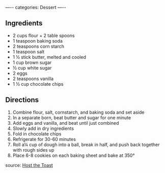 —--
categories: Dessert
—--

## Ingredients
- 2 cups flour + 2 table spoons
- 1 teaspoon baking soda
- 2 teaspoons corn starch
- 1 teaspoon salt
- 1 &frac12; stick butter, melted and cooled
- 1 cup brown sugar
- &frac12; cup white sugar
- 2 eggs
- 2 teaspoons vanilla
- 1 &frac12; cup chocolate chips

## Directions
1. Combine flour, salt, cornstarch, and baking soda and set aside
2. In a separate born, beat butter and sugar for one minute
3. Add eggs and vanilla, and beat until just combined
4. Slowly add in dry ingredients
5. Fold in chocolate chips
6. Refrigerate for 30-60 minutes
7. Roll  a&frac14; cup of dough into a ball, break in half, and push back together with rough sides up
8. Place 6-8 cookies on each baking sheet and bake at 350&deg;

source: [Host the Toast](http://hostthetoast.com/best-chewy-cafe-style-chocolate-chip-cookies/)
